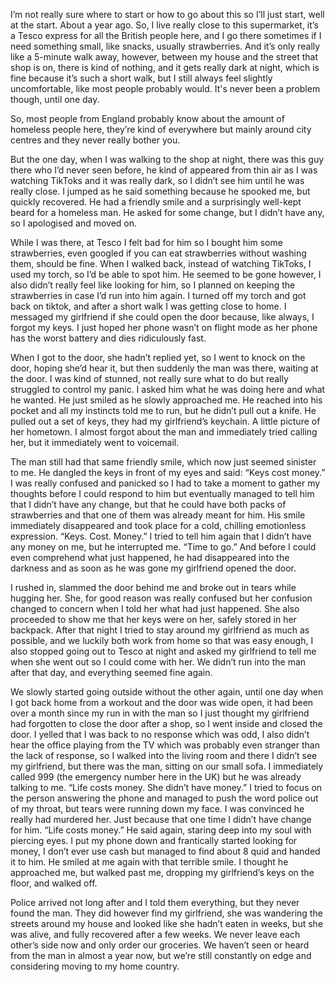 I’m not really sure where to start or how to go about this so I’ll just start, well at the start. About a year ago. So, I live really close to this supermarket, it’s a Tesco express for all the British people here, and I go there sometimes if I need something small, like snacks, usually strawberries. And it’s only really like a 5-minute walk away, however, between my house and the street that shop is on, there is kind of nothing, and it gets really dark at night, which is fine because it’s such a short walk, but I still always feel slightly uncomfortable, like most people probably would. It's never been a problem though, until one day.

So, most people from England probably know about the amount of homeless people here, they’re kind of everywhere but mainly around city centres and they never really bother you.

But the one day, when I was walking to the shop at night, there was this guy there who I’d never seen before, he kind of appeared from thin air as I was watching TikToks and it was really dark, so I didn’t see him until he was really close. I jumped as he said something because he spooked me, but quickly recovered. He had a friendly smile and a surprisingly well-kept beard for a homeless man. He asked for some change, but I didn’t have any, so I apologised and moved on.

While I was there, at Tesco I felt bad for him so I bought him some strawberries, even googled if you can eat strawberries without washing them, should be fine. When I walked back, instead of watching TikToks, I used my torch, so I’d be able to spot him. He seemed to be gone however, I also didn’t really feel like looking for him, so I planned on keeping the strawberries in case I’d run into him again. I turned off my torch and got back on tiktok, and after a short walk I was getting close to home. I messaged my girlfriend if she could open the door because, like always, I forgot my keys. I just hoped her phone wasn’t on flight mode as her phone has the worst battery and dies ridiculously fast.

When I got to the door, she hadn’t replied yet, so I went to knock on the door, hoping she’d hear it, but then suddenly the man was there, waiting at the door. I was kind of stunned, not really sure what to do but really struggled to control my panic. I asked him what he was doing here and what he wanted. He just smiled as he slowly approached me. He reached into his pocket and all my instincts told me to run, but he didn’t pull out a knife. He pulled out a set of keys, they had my girlfriend’s keychain. A little picture of her hometown. I almost forgot about the man and immediately tried calling her, but it immediately went to voicemail.

The man still had that same friendly smile, which now just seemed sinister to me. He dangled the keys in front of my eyes and said: “Keys cost money.” I was really confused and panicked so I had to take a moment to gather my thoughts before I could respond to him but eventually managed to tell him that I didn’t have any change, but that he could have both packs of strawberries and that one of them was already meant for him. His smile immediately disappeared and took place for a cold, chilling emotionless expression. “Keys. Cost. Money.” I tried to tell him again that I didn’t have any money on me, but he interrupted me. “Time to go.” And before I could even comprehend what just happened, he had disappeared into the darkness and as soon as he was gone my girlfriend opened the door.

I rushed in, slammed the door behind me and broke out in tears while hugging her. She, for good reason was really confused but her confusion changed to concern when I told her what had just happened. She also proceeded to show me that her keys were on her, safely stored in her backpack. After that night I tried to stay around my girlfriend as much as possible, and we luckily both work from home so that was easy enough, I also stopped going out to Tesco at night and asked my girlfriend to tell me when she went out so I could come with her. We didn’t run into the man after that day, and everything seemed fine again.

We slowly started going outside without the other again, until one day when I got back home from a workout and the door was wide open, it had been over a month since my run in with the man so I just thought my girlfriend had forgotten to close the door after a shop, so I went inside and closed the door. I yelled that I was back to no response which was odd, I also didn’t hear the office playing from the TV which was probably even stranger than the lack of response, so I walked into the living room and there I didn’t see my girlfriend, but there was the man, sitting on our small sofa. I immediately called 999 (the emergency number here in the UK) but he was already talking to me. “Life costs money. She didn’t have money.” I tried to focus on the person answering the phone and managed to push the word police out of my throat, but tears were running down my face. I was convinced he really had murdered her. Just because that one time I didn’t have change for him. “Life costs money.” He said again, staring deep into my soul with piercing eyes. I put my phone down and frantically started looking for money, I don’t ever use cash but managed to find about 8 quid and handed it to him. He smiled at me again with that terrible smile. I thought he approached me, but walked past me, dropping my girlfriend’s keys on the floor, and walked off.

Police arrived not long after and I told them everything, but they never found the man. They did however find my girlfriend, she was wandering the streets around my house and looked like she hadn’t eaten in weeks, but she was alive, and fully recovered after a few weeks. We never leave each other’s side now and only order our groceries. We haven’t seen or heard from the man in almost a year now, but we’re still constantly on edge and considering moving to my home country.
